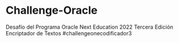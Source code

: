 # Challenge-Oracle
Desafío del Programa Oracle Next Education 2022 Tercera Edición
Encriptador de Textos
#challengeonecodificador3
